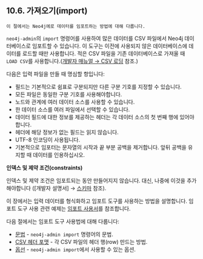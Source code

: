 
## 10.6. 가져오기(import)

```
이 절에서는 Neo4j에로 데이터를 임포트하는 방법에 대해 다룹니다.
```

```neo4j-admin```의 ```import``` 명령어를 사용하여 많은 데이터를 CSV 파일에서 Neo4j 데이터베이스로 임포트할 수 있습니다. 이 도구는 이전에 사용되지 않은 데이터베이스에 데이터를 로드할 때만 사용합니다. 적은 CSV 파일을 기존 데이터베이스로 가져올 때 ```LOAD CSV```를 사용합니다.([개발자 매뉴얼 → CSV 로딩](https://neo4j.com/docs/developer-manual/3.4/cypher/clauses/load-csv/) 참조.)


다음은 입력 파일을 만들 때 명심할 항입니다:

- 필드는 기본적으로 쉼표로 구분되지만 다른 구분 기호를 지정할 수 있습니다.
- 모든 파일은 동일한 구분 기호를 사용해야합니다.
- 노드와 관계에 여러 데이터 소스를 사용할 수 있습니다.
- 한 데이터 소스를 여러 파일에서 선택할 수 있습니다.
- 데이터 필드에 대한 정보를 제공하는 헤더는 각 데이터 소스의 첫 번째 행에 있어야합니다.
- 헤더에 해당 정보가 없는 필드는 읽지 않습니다.
- UTF-8 인코딩이 사용됩니다.
- 기본적으로 임포터는 문자열의 시작과 끝 부분 공백을 제거합니다. 앞뒤 공백을 유지할 때 데이터를 인용하십시오.


**인덱스 및 제약 조건(constraints)**

인덱스 및 제약 조건은 임포트되는 동안 만들어지지 않습니다. 대신, 나중에 이것을 추가해야합니다 ([개발자 설명서] → [스키마](https://neo4j.com/docs/developer-manual/3.4/cypher/schema/) 참조).

이 장에서는 입력 데이터를 형식화하고 임포트 도구를 사용하는 방법을 설명합니다. 임포트 도구 사용 관련 예제는 [임포트 사용서](../tutorial/import_tool.md)를 참조합니다.

다음 절에서는 임포트 도구 사용법에 대해 다룹니다:

- [문법](./import/syntax.md) - ```neo4j-admin import``` 명령어의 문법.
- [CSV 헤더 포맷](./import/csv-header-format.md) - 각 CSV 파일의 헤더 행(row) 만드는 방법.
- [옵선](./import/options.md) - ```neo4j-admin import```에서 사용할 수 있는 옵션.
